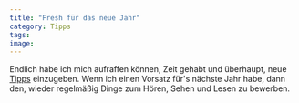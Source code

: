 ```yaml
---
title: "Fresh für das neue Jahr"
category: Tipps
tags: 
image: 
---
```


Endlich habe ich mich aufraffen können, Zeit gehabt und überhaupt, neue [Tipps](/category/tipps) einzugeben. Wenn ich einen Vorsatz für's nächste Jahr habe, dann den, wieder regelmäßig Dinge zum Hören, Sehen und Lesen zu bewerben.